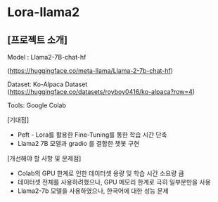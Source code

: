 # Lora-llama2

## [프로젝트 소개]

Model : Llama2-7B-chat-hf

(https://huggingface.co/meta-llama/Llama-2-7b-chat-hf)

Dataset: Ko-Alpaca Dataset (https://huggingface.co/datasets/royboy0416/ko-alpaca?row=4)

Tools: Google Colab

[기대점]

- Peft - Lora를 활용한 Fine-Tuning를 통한 학습 시간 단축
- Llama2 7B 모델과 gradio 를 결합한 챗봇 구현

[개선해야 할 사항 및 문제점]

- Colab의 GPU 한계로 인한 데이터셋 용량 및 학습 시간 소요량 큼
- 데이터셋 전체를 사용하려했으나, GPU 메모리 한계로 극히 일부분만을 사용
- Llama2-7b 모델을 사용하였으나, 한국어에 대한 성능 문제
